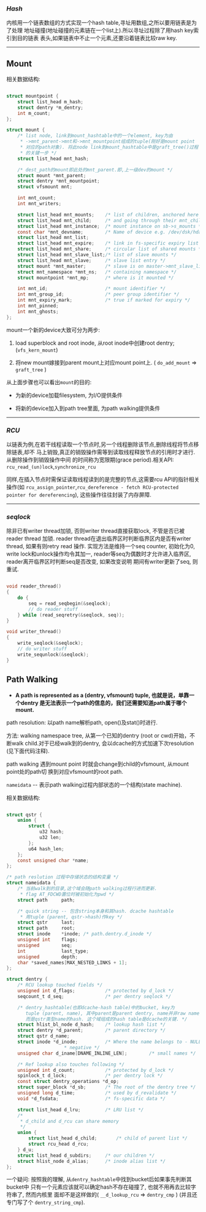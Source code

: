 ### *Hash*

内核用一个链表数组的方式实现一个hash table,寻址用数组,之所以要用链表是为了处理
地址碰撞(地址碰撞的元素链在一个list上).所以寻址过程除了用hash key索引到目的链表
表头,如果链表中不止一个元素,还要沿着链表比较raw key.

---

## Mount

相关数据结构:

```c

struct mountpoint {
	struct list_head m_hash;
	struct dentry *m_dentry;
	int m_count;
};

struct mount {
	/* list node, link到mount_hashtable中的一个element, key为由
	 * ->mnt_parent->mnt和->mnt_mountpoint组成的tuple(刚好是mount point
	 * 对应的path对象). 将此node link到mount_hashtable中是graft_tree()过程
	 * 的关键一步 */
	struct list_head mnt_hash;

	/* dest_path的mount即此处的mnt_parent.即,上一级dev的mount */
	struct mount *mnt_parent;
	struct dentry *mnt_mountpoint;
	struct vfsmount mnt;

	int mnt_count;
	int mnt_writers;

	struct list_head mnt_mounts;    /* list of children, anchored here */
	struct list_head mnt_child;     /* and going through their mnt_child */
	struct list_head mnt_instance;  /* mount instance on sb->s_mounts */
	const char *mnt_devname;        /* Name of device e.g. /dev/dsk/hda1 */
	struct list_head mnt_list;
	struct list_head mnt_expire;    /* link in fs-specific expiry list */
	struct list_head mnt_share;     /* circular list of shared mounts */
	struct list_head mnt_slave_list;/* list of slave mounts */
	struct list_head mnt_slave;     /* slave list entry */
	struct mount *mnt_master;       /* slave is on master->mnt_slave_list */
	struct mnt_namespace *mnt_ns;   /* containing namespace */
	struct mountpoint *mnt_mp;      /* where is it mounted */

	int mnt_id;                     /* mount identifier */
	int mnt_group_id;               /* peer group identifier */
	int mnt_expiry_mark;            /* true if marked for expiry */
	int mnt_pinned;
	int mnt_ghosts;
};

```

mount一个新的device大致可分为两步:

1. load superblock and root inode, 从root inode中创建root dentry; (`vfs_kern_mount`)

2. 将new mount嫁接到parent mount上对应mount point上.
( `do_add_mount` => `graft_tree` )

从上面步骤也可以看出`mount`的目的:

* 为新的device加载filesystem, 为I/O提供条件

* 将新的device加入到path tree里面, 为path walking提供条件

---

### *RCU*

以链表为例,在若干线程读取一个节点时,另一个线程删除该节点,删除线程将节点移除链表,却不
马上销毁,真正的销毁操作需等到读取线程释放节点的引用时才进行.从删除操作到销毁操作中间
的时间称为宽限期(grace period).相关API: `rcu_read_(un)lock`,`synchronize_rcu`

同样,在插入节点时需保证读取线程读到的是完整的节点,这需要rcu API的指针相关操作(如
`rcu_assign_pointer`,`rcu_dereference - fetch RCU-protected pointer for
dereferencing`), 这些操作往往封装了内存屏障.

---

### *seqlock*

除非已有writer thread加锁, 否则writer thread直接获取lock, 不管是否已被reader thread
加锁. reader thread在退出临界区时判断临界区内是否有writer thread, 如果有则retry read
操作. 实现方法是维持一个seq counter, 初始化为0, write lock和unlock操作均令其加一,
reader等seq为偶数时才允许进入临界区, reader离开临界区时判断seq是否改变, 如果改变说明
期间有writer更新了seq, 则重试.

```c

void reader_thread()
{
	do {
		seq = read_seqbegin(&seqlock);
		// do reader stuff
	} while (read_seqretry(&seqlock, seq));
}

void writer_thread()
{
	write_seqlock(&seqlock);
	// do writer stuff
	write_sequnlock(&seqlock);
}

```

## Path Walking

* **A path is represented as a (dentry, vfsmount) tuple, 也就是说，单靠一个dentry
是无法表示一个path的信息的，我们还需要知道path属于哪个mount.**

path resolution: 以path name解析path, open()及stat()时进行.

方法: walking namespace tree, 从第一个已知的dentry (root or cwd)开始，不断walk
child.对于已经walk到的dentry, 会以dcache的方式加速下次resolution (见下面代码注释).

path walking 遇到mount point 时就会change到child的vfsmount, 从mount point处的path切
换到对应vfsmount的root path.

`nameidata` -- 表示path walking过程内部状态的一个结构(state machine).

相关数据结构:

```c

struct qstr {
	union {
		struct {
			u32 hash;
			u32 len;
		};
		u64 hash_len;
	};
	const unsigned char *name;
};

/* path reslution 过程中存储状态的结构变量 */
struct nameidata {
	/* 当前walk到的目录,这个域会随path walking过程行进而更新.
	 * flag AT_FDCWD置位时被初始化为pwd */
	struct path     path;

	/* quick string -- 包含string本身和其hash. dcache hashtable
	 * 用tuple (parent, qstr->hash)作key */
	struct qstr     last;
	struct path     root;
	struct inode    *inode; /* path.dentry.d_inode */
	unsigned int    flags;
	unsigned        seq;
	int             last_type;
	unsigned        depth;
	char *saved_names[MAX_NESTED_LINKS + 1];
};

struct dentry {
	/* RCU lookup touched fields */
	unsigned int d_flags;           /* protected by d_lock */
	seqcount_t d_seq;               /* per dentry seqlock */

	/* dentry_hashtable(也即dcache-hash table)中的bucket, key为
	   tuple (parent, name), 其中parent是parent dentry, name并非raw name
	   而是qstr类型name的hash. 这个域组成的hash table是dcache的关键. */
	struct hlist_bl_node d_hash;    /* lookup hash list */
	struct dentry *d_parent;        /* parent directory */
	struct qstr d_name;
	struct inode *d_inode;          /* Where the name belongs to - NULL is
					 * negative */
	unsigned char d_iname[DNAME_INLINE_LEN];        /* small names */

	/* Ref lookup also touches following */
	unsigned int d_count;           /* protected by d_lock */
	spinlock_t d_lock;              /* per dentry lock */
	const struct dentry_operations *d_op;
	struct super_block *d_sb;       /* The root of the dentry tree */
	unsigned long d_time;           /* used by d_revalidate */
	void *d_fsdata;                 /* fs-specific data */

	struct list_head d_lru;         /* LRU list */
	/*
	 * d_child and d_rcu can share memory
	 */
	union {
		struct list_head d_child;       /* child of parent list */
		struct rcu_head d_rcu;
	} d_u;
	struct list_head d_subdirs;     /* our children */
	struct hlist_node d_alias;      /* inode alias list */
};

```

一个疑问: 按照我的理解, 从`dentry_hashtable`中找到bucket后如果事先判断其bucket中
只有一个元素应该就可以确定hash不存在碰撞了, 也就不用再去比较字符串了, 然而内核里
面却不是这样做的( `__d_lookup_rcu` => `dentry_cmp` ) (并且还专门写了个
`dentry_string_cmp`).
